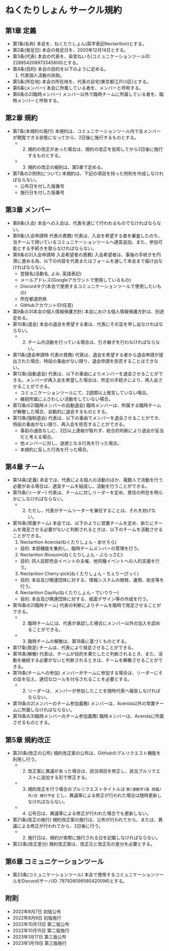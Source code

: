 # ねくたりしょん サークル規約

## 第1章 定義
- 第1条(名称) 本会を、ねくたりしょん(英字表記Nectarition)とする。
- 第2条(発足日) 本会の発足日を、2020年12月14日とする。
- 第3条(代表) 本会の代表を、染宮ねいろ(コミュニケーションツールID: 228854206973345800)とする。
- 第4条(目的) 本会の目的を以下のように定める。
  1. 代表個人活動の扶助。
- 第5条(所在地) 本会の所在地を、代表の自宅(東京都江戸川区)とする。
- 第6条(メンバー) 本会に所属している者を、メンバーと呼称する。
- 第6条の2(臨時メンバー) メンバー以外で臨時チームに所属している者を、臨時メンバーと呼称する。

## 第2章 規約
- 第7条(本規約の施行) 本規約は、コミュニケーションツール内で全メンバーが閲覧できる状態になってから、2日後に施行するものとする。
  - 2. 規約の改正があった場合は、規約の改正を告知してから2日後に施行するものとする。
  - 3. 規約の改正の細則は、第5章で定める。
- 第7条の2(附則について) 本規約は、下記の項目を持った附則を作成しなければならない。
  - 公布日を付した版番号
  - 施行日を付した版番号

## 第3章 メンバー
- 第8条(入会) 本会への入会は、代表を通じて行われるものでなければならない。
- 第9条(入会申請時 代表の責務) 代表は、入会を希望する者を審査したのち、当チームで用いているコミュニケーションツールへ適宜追加、また、参加可能とする手続きを取らなければならない。
- 第9条の2(入会申請時 入会希望者の責務) 入会希望者は、事後の手続きを円滑に進める為、以下の内容を代表またはフォームを通して本会まで届け出なければならない。
  - 登録名(活動名, よみ, 英語表記)
  - メールアドレス(Googleアカウントで使用しているもの)
  - Discordタグ(本会で使用するコミュニケーションツールで使用したいもの)
  - 所在都道府県
  - GitHubアカウントID(任意)
- 第9条の3(本会の個人情報保護方針) 本会における個人情報保護方針は、別途定める。
- 第10条(退会) 本会の退会を希望する者は、代表にその旨を申し出なければならない。
  - 2. チーム内活動を行っている場合は、引き継ぎを行わなければならない。
- 第11条(退会申請時 代表の責務) 代表は、退会を希望する者から退会申請が提出された場合、特段の事由がない限り、退会申請を拒否することはできない。
- 第12条(自動退会) 代表は、以下の事由によりメンバーを退会させることができる。メンバーが再入会を希望した場合は、所定の手続きにより、再入会させることができる。
  - コミュニケーションツールにて、2週間以上発言していない場合。
  - 継続所属にふさわしい活動をしていない場合。
- 第12条の2(臨時メンバーの自動退会) 臨時メンバーは、所属する臨時チームが解散した場合、自動的に退会するものとする。
- 第13条(強制退会) 代表は、以下の事由でメンバーを退会させることができ、特段の事由がない限り、再入会を拒否することができる。
  - 事前の通告なしに、2日以上連絡が取れず、総合的判断により退会が妥当だと考える場合。
  - 他メンバーに対し、迷惑となる行為を行った場合。
  - 本規約に反した行為を行った場合。

## 第4章 チーム
- 第14条(定義) 本会では、代表による個人の活動のほか、複数人で活動を行う必要がある場合は、適宜チームを結成し、活動を行うことができる。
- 第15条(リーダー) 代表は、チームに対しリーダーを定め、責任の所在を明らかにしなければならない。
  - 2. ただし、代表がチームリーダーを兼任することは、それを妨げない。
- 第16条(常置チーム) 本会では、以下のように常置チームを定め、新たにチームを発足させる必要がないと判断されるときは、以下のチームを活動させることができる。
  1. Nectarition Acerola(ねくたりしょん・あせろら)
    - 目的: 本部機能を集約し、臨時チームメンバーの管理を行う。
  2. Nectarition Blossom(ねくたりしょん・ぶらっさむ)
    - 目的: 同人誌即売会イベントの主催、他同種イベントへの人的支援を行う。
  3. Nectarition Cherry-pick(ねくたりしょん・ちぇりーぴっく)
    - 目的: 本会及び関連団体に対する、情報システムの開発、運用、助言等を行う。
  4. Nectarition Daylily(ねくたりしょん・でいりりー)
    - 目的: 本会及び関連団体に対する、紙面デザイン等の作成を行う。
- 第16条の2(臨時チーム) 代表の判断によりチームを臨時で発足させることができる。
  - 2. 臨時チームには、代表が承認した場合にメンバー以外の加入を認めることができる。
  - 3. 臨時チームの解散は、第18条に基づくものとする。
- 第17条(発足) チームは、代表により発足させることができる。
- 第18条(解散) 代表は、チームが目的を果たしたと判断されるとき、また、活動を継続する必要がないと判断されるときは、チームを解散させることができる。
- 第19条(チームへの参加) メンバーがチームに参加する場合は、リーダーにその旨を伝え、適切なロールを付与されることを必要とする。
  - 2. リーダーは、メンバーが参加したことを随時代表へ報告しなければならない。
- 第19条の2(メンバーのチーム参加義務) メンバーは、Acerola以外の常置チームに所属しなければならない。
- 第19条の3(臨時メンバーのチーム参加義務) 臨時メンバーは、Acerolaに所属させるものとする。

## 第5章 規約改正
- 第20条(改正の公布) 規約改正案の公布は、GitHubのプルリクエスト機能を利用し行う。
  - 2. 改正案に異議があった場合は、該当項目を修正し、該当プルリクエストに追加する形で修正する。
  - 3. 規約改正を行う場合のプルリクエストタイトルは `第(漢数字)版 西暦/月/日 施行予定` とし、異議等による修正が行われた場合は随時更新しなければならない。
  - 4. 公布日は、異議等による修正が行われた場合でも更新しない。
- 第21条(改正の施行) 規約改正案の施行は、公布が行われてから、または、異議による修正が行われてから、2日後に行う。
  - 2. 施行日は、規約が実際に施行される日を記載しなければならない。
- 第22条(改正差分) 規約改正案は、改正元と改正先の差分を必要とする。

## 第6章 コミュニケーションツール
- 第23条(コミュニケーションツール) 本会で使用するコミュニケーションツールをDiscord(サーバID: 787926099580420096)とする。

## 附則
- 2022年8月7日 初版公布
- 2022年8月9日 初版施行
- 2022年10月13日 第二版公布
- 2022年10月15日 第二版施行
- 2023年1月17日 第三版公布
- 2023年1月19日 第三版施行
